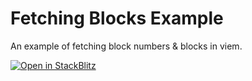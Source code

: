 # Fetching Blocks Example

An example of fetching block numbers & blocks in viem.

[![Open in StackBlitz](https://developer.stackblitz.com/img/open_in_stackblitz.svg)](https://stackblitz.com/github/wevm/viem/tree/main/examples/blocks_fetching-blocks)
